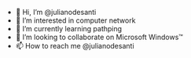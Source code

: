 - 👋 Hi, I’m @julianodesanti
- 👀 I’m interested in computer network
- 🌱 I’m currently learning pathping
- 💞️ I’m looking to collaborate on Microsoft Windows™
- 📫 How to reach me @julianodesanti

<!---
julianodesanti/julianodesanti is a ✨ special ✨ repository because its `README.md` (this file) appears on your GitHub profile.
You can click the Preview link to take a look at your changes.
--->
